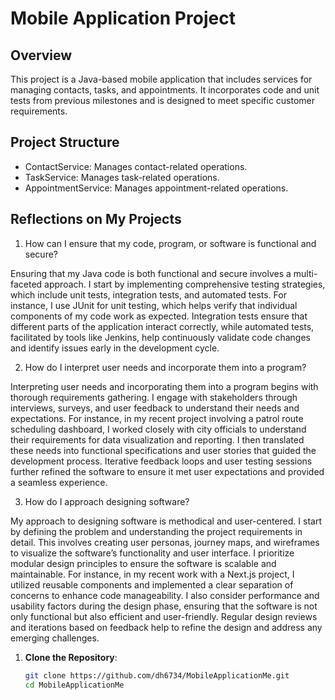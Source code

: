 # Mobile Application Project

## Overview

This project is a Java-based mobile application that includes services for managing contacts, tasks, and appointments. It incorporates code and unit tests from previous milestones and is designed to meet specific customer requirements.

## Project Structure

- ContactService: Manages contact-related operations.
- TaskService: Manages task-related operations.
- AppointmentService: Manages appointment-related operations.

## Reflections on My Projects
1. How can I ensure that my code, program, or software is functional and secure?

Ensuring that my Java code is both functional and secure involves a multi-faceted approach. I start by implementing comprehensive testing strategies, which include unit tests, integration tests, and automated tests. For instance, I use JUnit for unit testing, which helps verify that individual components of my code work as expected. Integration tests ensure that different parts of the application interact correctly, while automated tests, facilitated by tools like Jenkins, help continuously validate code changes and identify issues early in the development cycle.

2. How do I interpret user needs and incorporate them into a program?

Interpreting user needs and incorporating them into a program begins with thorough requirements gathering. I engage with stakeholders through interviews, surveys, and user feedback to understand their needs and expectations. For instance, in my recent project involving a patrol route scheduling dashboard, I worked closely with city officials to understand their requirements for data visualization and reporting. I then translated these needs into functional specifications and user stories that guided the development process. Iterative feedback loops and user testing sessions further refined the software to ensure it met user expectations and provided a seamless experience.

3. How do I approach designing software?

My approach to designing software is methodical and user-centered. I start by defining the problem and understanding the project requirements in detail. This involves creating user personas, journey maps, and wireframes to visualize the software’s functionality and user interface. I prioritize modular design principles to ensure the software is scalable and maintainable. For instance, in my recent work with a Next.js project, I utilized reusable components and implemented a clear separation of concerns to enhance code manageability. I also consider performance and usability factors during the design phase, ensuring that the software is not only functional but also efficient and user-friendly. Regular design reviews and iterations based on feedback help to refine the design and address any emerging challenges.

1. **Clone the Repository**:

   ```bash
   git clone https://github.com/dh6734/MobileApplicationMe.git
   cd MobileApplicationMe
